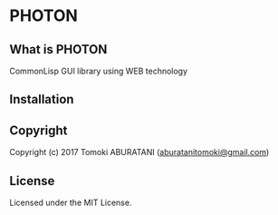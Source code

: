 # PHOTON

## What is PHOTON

CommonLisp GUI library using WEB technology

## Installation

## Copyright

Copyright (c) 2017 Tomoki ABURATANI (aburatanitomoki@gmail.com)

## License

Licensed under the MIT License.
